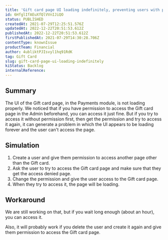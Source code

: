 ```yaml
---
title: 'Gift card page UI loading indefinitely, preventing users with permission from accessing it properly'
id: 6HfglIfAEuXfQlVVnIJiQO
status: PUBLISHED
createdAt: 2021-07-29T12:25:51.576Z
updatedAt: 2022-12-22T20:51:53.612Z
publishedAt: 2022-12-22T20:51:53.612Z
firstPublishedAt: 2021-07-29T14:30:28.706Z
contentType: knownIssue
productTeam: Financial
author: 4ubliktPJIsvyl1hq91RdK
tag: Gift Card
slug: gift-card-page-ui-loading-indefinitely
kiStatus: Backlog
internalReference: 
---
```


## Summary

The UI of the Gift card page, in the Payments module, is not loading properly. We noticed that if you have permission to access the Gift card page in the Admin beforehand, you can access it just fine. But if you try to access it without permission first, then get the permission and try to access it again, it can generate a problem in which the UI appears to be loading forever and the user can't access the page.


## Simulation

1. Create a user and give them permission to access another page other than the Gift card.
2. Ask the user to try to access the Gift card page and make sure that they get the access denied page.
3. Change the permission and give the user access to the Gift card page.
4. When they try to access it, the page will be loading.


## Workaround

We are still working on that, but if you wait long enough (about an hour), you can access it.

Also, it will probably work if you delete the user and create it again and give them permission to access the Gift card page.


